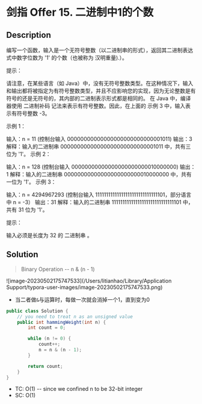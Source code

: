 # 剑指 Offer 15. 二进制中1的个数

## Description

编写一个函数，输入是一个无符号整数（以二进制串的形式），返回其二进制表达式中数字位数为 '1' 的个数（也被称为 汉明重量).）。

 

提示：

请注意，在某些语言（如 Java）中，没有无符号整数类型。在这种情况下，输入和输出都将被指定为有符号整数类型，并且不应影响您的实现，因为无论整数是有符号的还是无符号的，其内部的二进制表示形式都是相同的。
在 Java 中，编译器使用 二进制补码 记法来表示有符号整数。因此，在上面的 示例 3 中，输入表示有符号整数 -3。




示例 1：

输入：n = 11 (控制台输入 00000000000000000000000000001011)
输出：3
解释：输入的二进制串 00000000000000000000000000001011 中，共有三位为 '1'。
示例 2：

输入：n = 128 (控制台输入 00000000000000000000000010000000)
输出：1
解释：输入的二进制串 00000000000000000000000010000000 中，共有一位为 '1'。
示例 3：

输入：n = 4294967293 (控制台输入 11111111111111111111111111111101，部分语言中 n = -3）
输出：31
解释：输入的二进制串 11111111111111111111111111111101 中，共有 31 位为 '1'。


提示：

输入必须是长度为 32 的 二进制串 。



## Solution

> Binary Operation -- n & (n - 1)

![image-20230502175747533](/Users/litianhao/Library/Application Support/typora-user-images/image-20230502175747533.png)

- 当二者做`&`与运算时，每做一次就会消掉一个1，直到变为0

```java
public class Solution {
    // you need to treat n as an unsigned value
    public int hammingWeight(int n) {
        int count = 0;

        while (n != 0) {
            count++;
            n = n & (n - 1);
        }

        return count;
    }
}
```



- TC: O(1) -- since we confined n to be 32-bit integer
- SC: O(1)